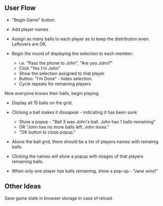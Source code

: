 ## User Flow

- "Begin Game" button.
- Add player names
- Assign as many balls to each player as to keep the distribution even. Leftovers are OK.

- Begin the round of displaying the selection to each member:
  - i.e. "Pass the phone to John", "Are you John?"
  - Click "Yes I'm John"
  - Show the selection assigned to that player
  - Button: "I'm Done" - hides selection.
  - Cycle repeats for remaining players

Now everyone knows their balls, begin playing.

- Display all 15 balls on the grid.
- Clicking a ball makes it dissapear - indicating it has been sunk
  - Show a popup - "Ball 3 was John's ball. John has 1 balls remaining"
  - OR "John has no more balls left. John loses."
  - "OK button to close popup."

- Above the ball grid, there should be a list of players names with remainig balls. 
- Clicking the names will show a popup with images of that players remaining balls.

- When only one player has balls remaining, show a pop-up - "Jane wins!"



## Other Ideas

Save game state in browser storage in case of reload.

